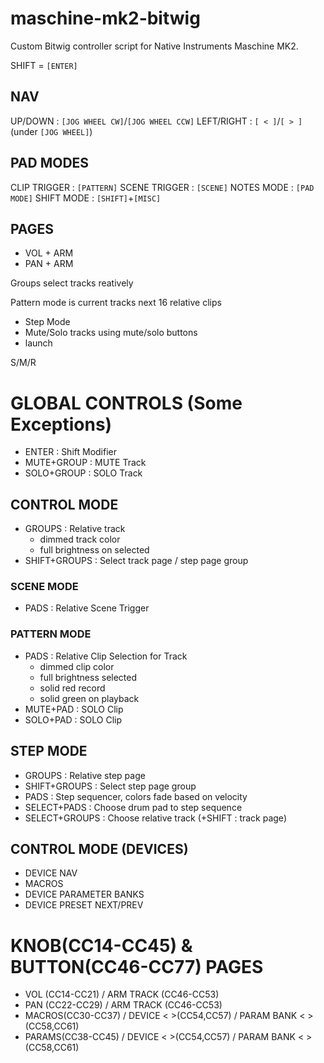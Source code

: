 maschine-mk2-bitwig
====================

Custom Bitwig controller script for Native Instruments Maschine MK2.

SHIFT = `[ENTER]`

## NAV
UP/DOWN    : `[JOG WHEEL CW]`/`[JOG WHEEL CCW]`
LEFT/RIGHT : `[ < ]`/`[ > ]` (under `[JOG WHEEL]`)


## PAD MODES
CLIP TRIGGER  : `[PATTERN]`
SCENE TRIGGER : `[SCENE]`
NOTES MODE    : `[PAD MODE]`
SHIFT MODE    : `[SHIFT]`+`[MISC]`

## PAGES
* VOL + ARM
* PAN + ARM


Groups select tracks reatively

Pattern mode is current tracks next 16 relative clips

- Step Mode
- Mute/Solo tracks using mute/solo buttons
- launch

S/M/R

# GLOBAL CONTROLS (Some Exceptions)
- ENTER      : Shift Modifier
- MUTE+GROUP : MUTE Track
- SOLO+GROUP : SOLO Track

## CONTROL MODE
- GROUPS       : Relative track
    - dimmed track color
    - full brightness on selected
- SHIFT+GROUPS : Select track page / step page group

### SCENE MODE
- PADS : Relative Scene Trigger

### PATTERN MODE
- PADS       : Relative Clip Selection for Track 
    - dimmed clip color
    - full brightness selected
    - solid red record
    - solid green on playback
- MUTE+PAD   : SOLO Clip
- SOLO+PAD   : SOLO Clip

## STEP MODE 
- GROUPS        : Relative step page
- SHIFT+GROUPS  : Select step page group
- PADS          : Step sequencer, colors fade based on velocity
- SELECT+PADS   : Choose drum pad to step sequence
- SELECT+GROUPS : Choose relative track (+SHIFT : track page)

## CONTROL MODE (DEVICES)
- DEVICE NAV
- MACROS
- DEVICE PARAMETER BANKS
- DEVICE PRESET NEXT/PREV


# KNOB(CC14-CC45) & BUTTON(CC46-CC77) PAGES
- VOL   (CC14-CC21) / ARM TRACK (CC46-CC53)
- PAN   (CC22-CC29) / ARM TRACK (CC46-CC53)
- MACROS(CC30-CC37) / DEVICE < >(CC54,CC57) / PARAM BANK < >(CC58,CC61)
- PARAMS(CC38-CC45) / DEVICE < >(CC54,CC57) / PARAM BANK < >(CC58,CC61)